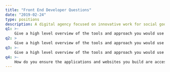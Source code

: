 ```yaml
---
title: "Front End Developer Questions"
date: "2019-02-24"
type: positions
description: A digital agency focused on innovative work for social good. We partner with universities, nonprofits, authors, and others to maximize their public impact, and we have special experience in translating academic concepts and datasets to the general public via engaging human-centered design, copy, and data visualization.
q1: >-
    Give a high level overview of the tools and approach you would use to create a map of US counties with a choropleth layer that shades each county based on population.
q2: >
    Give a high level overview of the tools and approach you would use to create a line graph of population changes over time for several cities. Give an example of some user experience considerations you will make.
q3: >-
    Give a high level overview of the tools and approach you would use to create a “scrollytelling” app which combines a written essay with a dynamic scatterplot chart so that as the user scrolls, the chart updates smoothly through several stages, highlighting different data points along the way. 
q4: >-
    How do you ensure the applications and websites you build are accessible?    
---
```


